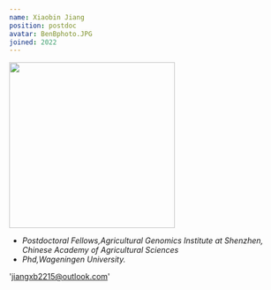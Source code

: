 ```yaml
---
name: Xiaobin Jiang
position: postdoc
avatar: BenBphoto.JPG
joined: 2022
---
```


<img width="300" src="{{site.baseurl}}/images/people/{{page.avatar}}" data-action="zoom">

- _Postdoctoral Fellows,Agricultural Genomics Institute at Shenzhen, Chinese Academy of Agricultural Sciences_<br>
- _Phd,Wageningen University._

<i class="fa fa-envelope-o"></i>'jiangxb2215@outlook.com'



